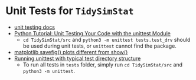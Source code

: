 # Unit Tests for `TidySimStat`

- [unit testing docs](https://www.keithschwarz.com/darts-dice-coins/)
- [Python Tutorial: Unit Testing Your Code with the unittest Module](https://www.youtube.com/watch?v=6tNS--WetLI&t=1939s)
  * `cd TidySimStat/src` and `python3 -m unittest tests.test_drv` should be used during unit tests, or `unittest` cannot find the package.
- [matplotlib savefig() plots different from show()](https://stackoverflow.com/a/7906795/10181743)
- [Running unittest with typical test directory structure](https://stackoverflow.com/a/24266885/10181743)
  * To run all tests in `tests` folder, simply run `cd TidySimStat/src` and `python3 -m unittest`.
